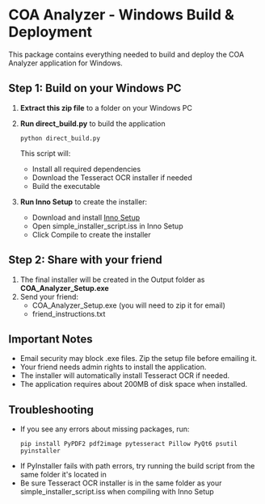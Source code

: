 # COA Analyzer - Windows Build & Deployment

This package contains everything needed to build and deploy the COA Analyzer application for Windows.

## Step 1: Build on your Windows PC

1. **Extract this zip file** to a folder on your Windows PC
2. **Run direct_build.py** to build the application
   ```
   python direct_build.py
   ```
   This script will:
   - Install all required dependencies
   - Download the Tesseract OCR installer if needed
   - Build the executable

3. **Run Inno Setup** to create the installer:
   - Download and install [Inno Setup](https://jrsoftware.org/isdl.php)
   - Open simple_installer_script.iss in Inno Setup
   - Click Compile to create the installer

## Step 2: Share with your friend

1. The final installer will be created in the Output folder as **COA_Analyzer_Setup.exe**
2. Send your friend:
   - COA_Analyzer_Setup.exe (you will need to zip it for email)
   - friend_instructions.txt

## Important Notes

- Email security may block .exe files. Zip the setup file before emailing it.
- Your friend needs admin rights to install the application.
- The installer will automatically install Tesseract OCR if needed.
- The application requires about 200MB of disk space when installed.

## Troubleshooting

- If you see any errors about missing packages, run:
  ```
  pip install PyPDF2 pdf2image pytesseract Pillow PyQt6 psutil pyinstaller
  ```
- If PyInstaller fails with path errors, try running the build script from the same folder it's located in
- Be sure Tesseract OCR installer is in the same folder as your simple_installer_script.iss when compiling with Inno Setup 